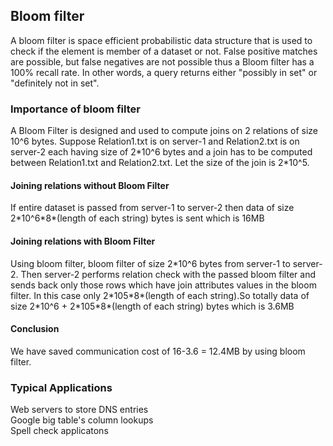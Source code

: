<html>
<body>
<h2> Bloom filter </h2>
<p>
A bloom filter is space efficient probabilistic data structure that is used to check if the element is member of a dataset or not. False positive matches are possible, but false negatives are not possible thus a Bloom filter has a 100% recall rate. In other words, a query returns either "possibly in set" or "definitely not in set".

<h3> Importance of bloom filter </h3>
<p>
 A Bloom Filter is designed and used to compute joins on 2 relations of size 10^6 bytes. Suppose Relation1.txt is on server-1 and Relation2.txt is on server-2 each having size of 2*10^6 bytes and a join has to be computed between Relation1.txt and Relation2.txt. Let the size of the join is 2*10^5. 
 <h4>Joining relations without Bloom Filter</h4>
 If entire dataset is passed from server-1 to server-2 then data of size 2*10^6*8*(length of each string) bytes is sent which is 16MB
 <h4>Joining relations with Bloom Filter</h4>
Using bloom filter, bloom filter of size 2*10^6 bytes from server-1 to server-2. Then server-2 performs relation check with the passed bloom filter and sends back only those rows which have join attributes values in the bloom filter. In this case only 2*105*8*(length of each string).So totally data of size 2*10^6 + 2*105*8*(length of each string) bytes which is 3.6MB
<h4>Conclusion</h4>
We have saved communication cost of 16-3.6 = 12.4MB by using bloom filter.

<h3>Typical Applications </h3>

Web servers to store DNS entries </br>
Google big table's column lookups </br>
Spell check applicatons </br>
</p>
</body>
</html>
